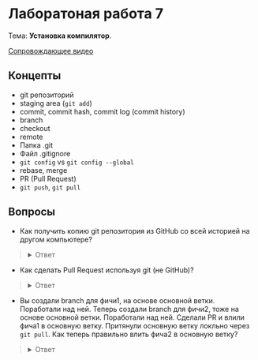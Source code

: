 # Лаборатоная работа 7

Тема: **Установка компилятор**.

[Сопровождающее видео](https://www.youtube.com/watch?v=yLDtNDtAvUE&list=PL4sUOB8DjVlWUcSaCu0xPcK7rYeRwGpl7&index=6)

## Концепты

- git репозиторий
- staging area (`git add`)
- commit, commit hash, commit log (commit history)
- branch
- checkout
- remote
- Папка .git
- Файл .gitignore
- `git config` vs `git config --global`
- rebase, merge
- PR (Pull Request)
- `git push`, `git pull`

## Вопросы

- Как получить копию git репозитория из GitHub со всей историей на другом компьютере?
> <details>
> <summary>Ответ</summary>
> Вы могли бы создать новый репозиторий на другом компьютере, привязать его к remote на GitHub, сделать `git pull`.
> Еще можно сразу через `git clone`, который также сам найдет нужную основную ветку.
> </details>

- Как сделать Pull Request используя git (не GitHub)?
> <details>
> <summary>Ответ</summary>
> Никак. Понятие Pull Request не существует в git.
> </details>

- Вы создали branch для фичи1, на основе основной ветки. Поработали над ней. 
  Теперь создали branch для фичи2, тоже на основе основной ветки. Поработали над ней.
  Сделали PR и влили фича1 в основную ветку. Притянули основную ветку локльно через `git pull`.
  Как теперь правильно влить фича2 в основную ветку?
> <details>
> <summary>Ответ</summary>
> Вы можете открыть PR напрямую из фича2 в основую ветку. Если конфликтов нет, PR сработает.
>
> Если конфликты есть, лучше всего сделать `git rebase master` будучи на ветке фича2,
> разрешить конфликты локально, исправляя файлы в которых они возникли, 
> и использую команду `git rebase --continue` после исправления.
> 
> После этого обновите ветку, сохраненную на GitHub, используя `git push --force` или `git push --force-with-lease`
> (`--force` нужен, потому что rebase перезаписывает порядок коммитов в этой ветке).
> PR обновится сам, и уже не покажет конфликтов (PR идет всегда относительно текущего состояния ветки, а не изначального).
> </details>
